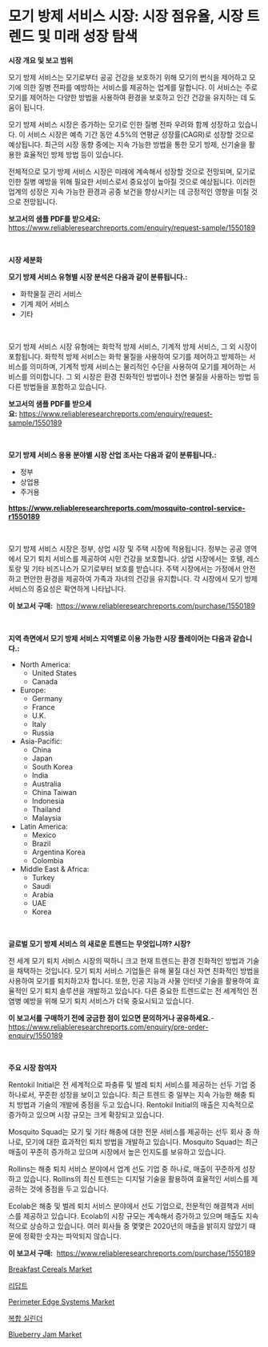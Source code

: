 <p><h1>모기 방제 서비스 시장: 시장 점유율, 시장 트렌드 및 미래 성장 탐색</h1></p><p><strong>시장 개요 및 보고 범위</strong></p>
<p><p>모기 방제 서비스는 모기로부터 공공 건강을 보호하기 위해 모기의 번식을 제어하고 모기에 의한 질병 전파를 예방하는 서비스를 제공하는 업계를 말합니다. 이 서비스는 주로 모기를 제어하는 다양한 방법을 사용하여 환경을 보호하고 인간 건강을 유지하는 데 도움이 됩니다.</p><p>모기 방제 서비스 시장은 증가하는 모기로 인한 질병 전파 우려와 함께 성장하고 있습니다. 이 서비스 시장은 예측 기간 동안 4.5%의 연평균 성장률(CAGR)로 성장할 것으로 예상됩니다. 최근의 시장 동향 중에는 지속 가능한 방법을 통한 모기 방제, 신기술을 활용한 효율적인 방제 방법 등이 있습니다.</p><p>전체적으로 모기 방제 서비스 시장은 미래에 계속해서 성장할 것으로 전망되며, 모기로 인한 질병 예방을 위해 필요한 서비스로서 중요성이 높아질 것으로 예상됩니다. 이러한 업계의 성장은 지속 가능한 환경과 공중 보건을 향상시키는 데 긍정적인 영향을 미칠 것으로 전망됩니다.</p></p>
<p><strong>보고서의 샘플 PDF를 받으세요:</strong> <a href="https://www.reliableresearchreports.com/enquiry/request-sample/1550189">https://www.reliableresearchreports.com/enquiry/request-sample/1550189</a></p>
<p>&nbsp;</p>
<p><strong>시장 세분화</strong></p>
<p><strong>모기 방제 서비스 유형별 시장 분석은 다음과 같이 분류됩니다.:</strong></p>
<p><ul><li>화학물질 관리 서비스</li><li>기계 제어 서비스</li><li>기타</li></ul></p>
<p>&nbsp;</p>
<p><p>모기 방제 서비스 시장 유형에는 화학적 방제 서비스, 기계적 방제 서비스, 그 외 시장이 포함됩니다. 화학적 방제 서비스는 화학 물질을 사용하여 모기를 제어하고 방제하는 서비스를 의미하며, 기계적 방제 서비스는 물리적인 수단을 사용하여 모기를 제어하는 서비스를 의미합니다. 그 외 시장은 환경 친화적인 방법이나 천연 물질을 사용하는 방법 등 다른 방법들을 포함하고 있습니다.</p></p>
<p><strong>보고서의 샘플 PDF를 받으세요:</strong>&nbsp;<a href="https://www.reliableresearchreports.com/enquiry/request-sample/1550189">https://www.reliableresearchreports.com/enquiry/request-sample/1550189</a></p>
<p>&nbsp;</p>
<p><strong> 모기 방제 서비스 응용 분야별 시장 산업 조사는 다음과 같이 분류됩니다.:</strong></p>
<p><ul><li>정부</li><li>상업용</li><li>주거용</li></ul></p>
<p><strong><a href="https://www.reliableresearchreports.com/mosquito-control-service-r1550189">https://www.reliableresearchreports.com/mosquito-control-service-r1550189</a></strong></p>
<p>&nbsp;</p>
<p><p>모기 방제 서비스 시장은 정부, 상업 시장 및 주택 시장에 적용됩니다. 정부는 공공 영역에서 모기 퇴치 서비스를 제공하여 시민 건강을 보호합니다. 상업 시장에서는 호텔, 레스토랑 및 기타 비즈니스가 모기로부터 보호를 받습니다. 주택 시장에서는 가정에서 안전하고 편안한 환경을 제공하여 가족과 자녀의 건강을 유지합니다. 각 시장에서 모기 방제 서비스의 중요성은 확연하게 나타납니다.</p></p>
<p><strong>이 보고서 구매:</strong>&nbsp; <a href="https://www.reliableresearchreports.com/purchase/1550189">https://www.reliableresearchreports.com/purchase/1550189</a></p>
<p>&nbsp;</p>
<p><strong>지역 측면에서 모기 방제 서비스 지역별로 이용 가능한 시장 플레이어는 다음과 같습니다.:</strong></p>
<p><ul>
    <li>
        North America:
        <ul>
            <li>United States</li>
            <li>Canada</li>
        </ul>
    </li>
    <li>
        Europe:
        <ul>
            <li>Germany</li>
            <li>France</li>
            <li>U.K.</li>
            <li>Italy</li>
            <li>Russia</li>
        </ul>
    </li>
    <li>
        Asia-Pacific:
        <ul>
            <li>China</li>
            <li>Japan</li>
            <li>South Korea</li>
            <li>India</li>
            <li>Australia</li>
            <li>China Taiwan</li>
            <li>Indonesia</li>
            <li>Thailand</li>
            <li>Malaysia</li>
        </ul>
    </li>
    <li>
        Latin America:
        <ul>
            <li>Mexico</li>
            <li>Brazil</li>
            <li>Argentina Korea</li>
            <li>Colombia</li>
        </ul>
    </li>
    <li>
        Middle East & Africa:
        <ul>
            <li>Turkey</li>
            <li>Saudi</li>
            <li>Arabia</li>
            <li>UAE</li>
            <li>Korea</li>
        </ul>
    </li>
    </ul></p>
<p>&nbsp;</p>
<p><strong>글로벌 모기 방제 서비스 의 새로운 트렌드는 무엇입니까? 시장?</strong></p>
<p><p>전 세계 모기 퇴치 서비스 시장의 떡하니 크고 현재 트렌드는 환경 친화적인 방법과 기술을 채택하는 것입니다. 모기 퇴치 서비스 기업들은 유해 물질 대신 자연 친화적인 방법을 사용하여 모기를 퇴치하고자 합니다. 또한, 인공 지능과 사물 인터넷 기술을 활용하여 효율적인 모기 퇴치 솔루션을 개발하고 있습니다. 다른 중요한 트렌드로는 전 세계적인 전염병 예방을 위해 모기 퇴치 서비스가 더욱 중요시되고 있습니다.</p></p>
<p><strong>이 보고서를 구매하기 전에 궁금한 점이 있으면 문의하거나 공유하세요.</strong>- <a href="https://www.reliableresearchreports.com/enquiry/pre-order-enquiry/1550189">https://www.reliableresearchreports.com/enquiry/pre-order-enquiry/1550189</a></p>
<p>&nbsp;</p>
<p><strong>주요 시장 참여자</strong></p>
<p><p>Rentokil Initial은 전 세계적으로 파충류 및 벌레 퇴치 서비스를 제공하는 선두 기업 중 하나로서, 꾸준한 성장을 보이고 있습니다. 최근 트렌드 중 일부는 지속 가능한 해충 퇴치 방법과 기술의 개발에 중점을 두고 있습니다. Rentokil Initial의 매출은 지속적으로 증가하고 있으며 시장 규모는 크게 확장되고 있습니다.</p><p>Mosquito Squad는 모기 및 기타 해충에 대한 전문 서비스를 제공하는 선두 회사 중 하나로, 모기에 대한 효과적인 퇴치 방법을 개발하고 있습니다. Mosquito Squad는 최근 매출이 꾸준히 증가하고 있으며 시장에서 높은 인지도를 보유하고 있습니다.</p><p>Rollins는 해충 퇴치 서비스 분야에서 업계 선도 기업 중 하나로, 매출이 꾸준하게 성장하고 있습니다. Rollins의 최신 트렌드는 디지털 기술을 활용하여 효율적인 서비스를 제공하는 것에 중점을 두고 있습니다.</p><p>Ecolab은 해충 및 벌레 퇴치 서비스 분야에서 선도 기업으로, 전문적인 해결책과 서비스를 제공하고 있습니다. Ecolab의 시장 규모는 계속해서 증가하고 있으며 매출도 지속적으로 상승하고 있습니다. 여러 회사들 중 몇몇은 2020년의 매출을 밝히지 않았기 때문에 정확한 숫자는 파악되지 않습니다.</p></p>
<p><strong>이 보고서 구매:</strong>&nbsp;&nbsp;<a href="https://www.reliableresearchreports.com/purchase/1550189">https://www.reliableresearchreports.com/purchase/1550189</a></p>
<p><p><a href="https://github.com/yemakinde/Market-Research-Report-List-2/blob/main/breakfast-cereals-market.md">Breakfast Cereals Market</a></p><p><a href="https://github.com/trmesnao7959541/Market-Research-Report-List-1/blob/main/364725217127.md">리답트</a></p><p><a href="https://issuu.com/reportprime-2/docs/perimeter-edge-systems-market-size-2030.pptx">Perimeter Edge Systems Market</a></p><p><a href="https://github.com/vsn7qpua81q/Market-Research-Report-List-1/blob/main/400126317128.md">복합 실린더</a></p><p><a href="https://github.com/Alonsoolds3wq1d81czn8rbol/Market-Research-Report-List-1/blob/main/blueberry-jam-market.md">Blueberry Jam Market</a></p></p>